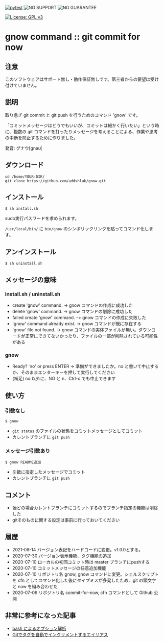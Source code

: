 [![pytest](https://github.com/addshlab/gnow/actions/workflows/gnow.yml/badge.svg)](https://github.com/addshlab/gnow/actions/workflows/gnow.yml) ![NO SUPPORT](http://add.sh/images/no-support.png) ![NO GUARANTEE](http://add.sh/images/no-guarantee.png)

[![License: GPL v3](https://img.shields.io/badge/License-GPLv3-blue.svg)](https://www.gnu.org/licenses/gpl-3.0)
# gnow command :: **g**it commit for **now**

## 注意

このソフトウェアはサポート無し・動作保証無しです。第三者からの要望は受け付けていません。

## 説明

取り急ぎ git commit と git push を行うためのコマンド 'gnow' です。

「コミットメッセージはどうでもいいが、コミットは細かく行いたい」という時に、複数の git コマンドを打ったりメッセージを考えることによる、作業や思考の中断を防止するために作りました。

発音: グナウ[gnaʊ]

## ダウンロード

```
cd /home/YOUR-DIR/
git clone https://github.com/addshlab/gnow.git
```

## インストール

```
$ sh install.sh
```

sudo実行パスワードを求められます。

`/usr/local/bin/` に `bin/gnow` のシンボリックリンクを貼ってコマンド化します。

## アンインストール

```
$ sh uninstall.sh
```

## メッセージの意味

### install.sh / uninstall.sh

* create 'gnow' command. -> gnow コマンドの作成に成功した
* delete 'gnow' command. -> gnow コマンドの削除に成功した
* failed create 'gnow' command. ｰ> gnow コマンドの作成に失敗した
* 'gnow' command already exist. -> gnow コマンドが既に存在する
* 'gnow' file not found. -> gnow コマンドの実体ファイルが無い。ダウンロードが正常にできてないかったり、ファイルの一部が削除されている可能性がある

### gnow

* Ready? 'no' or press ENTER -> 準備ができましたか。no と書いて中止するか、そのままエンターキーを押して実行してください
* (補足) no 以外に、NO と n、Ctrl-c でも中止できます

## 使い方

### 引数なし


```
$ gnow
```

* `git status` のファイルの状態をコミットメッセージとしてコミット
* カレントブランチに `git push`

### メッセージ引数あり

```
$ gnow README追加
```

* 引数に指定したメッセージでコミット
* カレントブランチに `git push`

## コメント

* 殆どの場合カレントブランチにコミットするのでブランチ指定の機能は削除した
* gitそのものに関する設定は事前に行っておいてください

## 履歴

* 2021-06-14 バージョン表記をハードコードに変更。v1.0.0とする。
* 2020-07-30 バージョン表示機能、タグ機能の追加
* 2020-07-10 ローカルの初回コミット時は master ブランチにpushする
* 2020-07-10 コミットメッセージの任意追加機能
* 2020-07-10 リポジトリ名 gnow, gnow コマンドに変更。シェルスクリプトを cfn としてコマンド化した後にタイプミスが多発したため、git の頭文字と now を組み合わせた
* 2020-07-09 リポジトリ名 commit-for-now, cfn コマンドとして Github 公開

## 非常に参考になった記事

* [bash によるオプション解析](https://qiita.com/b4b4r07/items/dcd6be0bb9c9185475bb)
* [Gitでタグを自動でインクリメントするエイリアス](https://rcmdnk.com/blog/2017/10/05/computer-git/)
